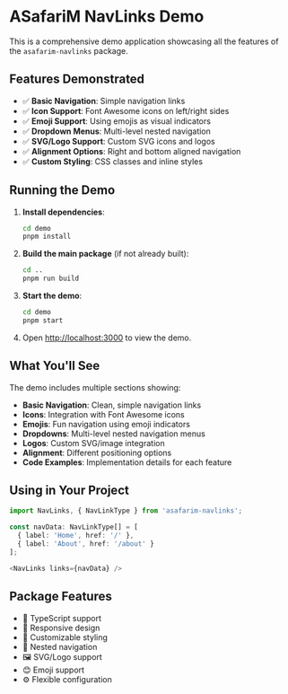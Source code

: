 # ASafariM NavLinks Demo

This is a comprehensive demo application showcasing all the features of the `asafarim-navlinks` package.

## Features Demonstrated

- ✅ **Basic Navigation**: Simple navigation links
- ✅ **Icon Support**: Font Awesome icons on left/right sides
- ✅ **Emoji Support**: Using emojis as visual indicators
- ✅ **Dropdown Menus**: Multi-level nested navigation
- ✅ **SVG/Logo Support**: Custom SVG icons and logos
- ✅ **Alignment Options**: Right and bottom aligned navigation
- ✅ **Custom Styling**: CSS classes and inline styles

## Running the Demo

1. **Install dependencies**:
   ```bash
   cd demo
   pnpm install
   ```

2. **Build the main package** (if not already built):
   ```bash
   cd ..
   pnpm run build
   ```

3. **Start the demo**:
   ```bash
   cd demo
   pnpm start
   ```

4. Open [http://localhost:3000](http://localhost:3000) to view the demo.

## What You'll See

The demo includes multiple sections showing:

- **Basic Navigation**: Clean, simple navigation links
- **Icons**: Integration with Font Awesome icons
- **Emojis**: Fun navigation using emoji indicators
- **Dropdowns**: Multi-level nested navigation menus
- **Logos**: Custom SVG/image integration
- **Alignment**: Different positioning options
- **Code Examples**: Implementation details for each feature

## Using in Your Project

```typescript
import NavLinks, { NavLinkType } from 'asafarim-navlinks';

const navData: NavLinkType[] = [
  { label: 'Home', href: '/' },
  { label: 'About', href: '/about' }
];

<NavLinks links={navData} />
```

## Package Features

- 🎯 TypeScript support
- 📱 Responsive design
- 🎨 Customizable styling
- 📁 Nested navigation
- 🖼️ SVG/Logo support
- 😊 Emoji support
- ⚙️ Flexible configuration

